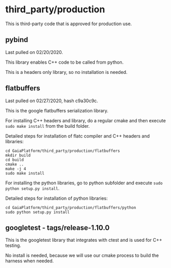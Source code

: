 # third_party/production
This is third-party code that is approved for production use.

## pybind

Last pulled on 02/20/2020.

This library enables C++ code to be called from python.

This is a headers only library, so no installation is needed.

## flatbuffers

Last pulled on 02/27/2020, hash c9a30c9c.

This is the google flatbuffers serialization library.

For installing C++ headers and library, do a regular cmake and then execute ```sudo make install``` from the build folder.

Detailed steps for installation of flatc compiler and C++ headers and libraries:

```
cd GaiaPlatform/third_party/production/flatbuffers
mkdir build
cd build
cmake ..
make -j 4
sudo make install
```

For installing the python libraries, go to python subfolder and execute ```sudo python setup.py install```.

Detailed steps for installation of python libraries:

```
cd GaiaPlatform/third_party/production/flatbuffers/python
sudo python setup.py install
```

## googletest - tags/release-1.10.0

This is the googletest library that integrates with ctest and is used for C++ testing.

No install is needed, because we will use our cmake process to build the harness when needed.

